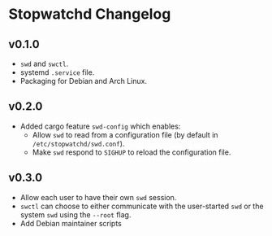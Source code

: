# Stopwatchd Changelog

## v0.1.0

 - `swd` and `swctl`.
 - systemd `.service` file.
 - Packaging for Debian and Arch Linux.

## v0.2.0

 - Added cargo feature `swd-config` which enables:
   - Allow `swd` to read from a configuration file (by default in `/etc/stopwatchd/swd.conf`).
   - Make `swd` respond to `SIGHUP` to reload the configuration file.

## v0.3.0

 - Allow each user to have their own `swd` session.
 - `swctl` can choose to either communicate with the user-started `swd` or the system `swd` using the `--root` flag.
 - Add Debian maintainer scripts